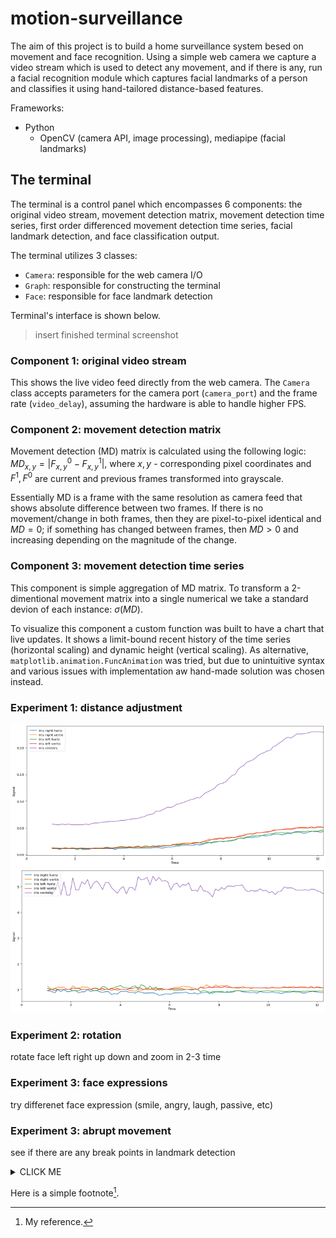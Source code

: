 # motion-surveillance

The aim of this project is to build a home surveillance system besed on movement and face recognition. Using a simple web camera we capture a video stream which is used to detect any movement, and if there is any, run a facial recognition module which captures facial landmarks of a person and classifies it using hand-tailored distance-based features.

Frameworks:
* Python
  * OpenCV (camera API, image processing), mediapipe (facial landmarks)

<!---
how to make hyperlinks:
[Contribution guidelines for this project](docs/1.png)
-->

## The terminal

The terminal is a control panel which encompasses 6 components: the original video stream, movement detection matrix, movement detection time series, first order differenced movement detection time series, facial landmark detection, and face classification output.

The terminal utilizes 3 classes:

* `Camera`: responsible for the web camera I/O
* `Graph`: responsible for constructing the terminal
* `Face`: responsible for face landmark detection

Terminal's interface is shown below.

> insert finished terminal screenshot

### Component 1: original video stream

This shows the live video feed directly from the web camera. The `Camera` class accepts parameters for the camera port (`camera_port`) and the frame rate (`video_delay`), assuming the hardware is able to handle higher FPS.

### Component 2: movement detection matrix

Movement detection (MD) matrix is calculated using the following logic: $MD_{x,y} = |F^0_{x,y} - F^1_{x,y}|$, where $x,y$ - corresponding pixel coordinates and $F^1, F^0$ are current and previous frames transformed into grayscale. 

Essentially MD is a frame with the same resolution as camera feed that shows absolute difference between two frames. If there is no movement/change in both frames, then they are pixel-to-pixel identical and $MD=0$; if something has changed between frames, then $MD>0$ and increasing depending on the magnitude of the change.

### Component 3: movement detection time series

This component is simple aggregation of MD matrix. To transform a 2-dimentional movement matrix into a single numerical we take a standard devion of each instance: $\sigma(MD)$.

To visualize this component a custom function was built to have a chart that live updates. It shows a limit-bound recent history of the time series (horizontal scaling) and dynamic height (vertical scaling). As alternative, `matplotlib.animation.FuncAnimation` was tried, but due to unintuitive syntax and various issues with implementation aw hand-made solution was chosen instead.


### Experiment 1: distance adjustment

![alt text](docs/fig_1_1.png)
![alt text](docs/fig_1_2.png)


### Experiment 2: rotation

rotate face left right up down and zoom in 2-3 time

### Experiment 3: face expressions

try differenet face expression (smile, angry, laugh, passive, etc)

### Experiment 3: abrupt movement

see if there are any break points in landmark detection


<details><summary>CLICK ME</summary>
<p>
### We can hide anything, even code!
</p>
</details>


Here is a simple footnote[^1].
[^1]: My reference.

